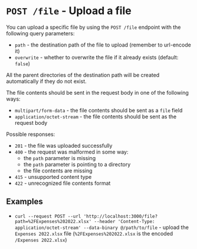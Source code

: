 # `POST /file` - Upload a file

You can upload a specific file by using the `POST /file` endpoint with the following query parameters:

- `path` - the destination path of the file to upload (remember to url-encode it)
- `overwrite` - whether to overwrite the file if it already exists (default: `false`)

All the parent directories of the destination path will be created automatically if they do not exist.

The file contents should be sent in the request body in one of the following ways:

- `multipart/form-data` - the file contents should be sent as a `file` field
- `application/octet-stream` - the file contents should be sent as the request body

Possible responses:

- `201` - the file was uploaded successfully
- `400` - the request was malformed in some way:
  - the `path` parameter is missing
  - the `path` parameter is pointing to a directory
  - the file contents are missing
- `415` - unsupported content type
- `422` - unrecognized file contents format

## Examples

- `curl --request POST --url 'http://localhost:3000/file?path=%2FExpenses%202022.xlsx' --header 'Content-Type: application/octet-stream' --data-binary @/path/to/file` - upload the `Expenses 2022.xlsx` file (`%2FExpenses%202022.xlsx` is the encoded `/Expenses 2022.xlsx`)
